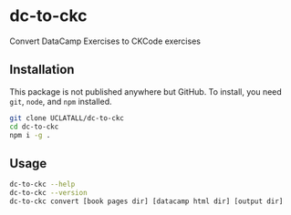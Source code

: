 # dc-to-ckc
Convert DataCamp Exercises to CKCode exercises

## Installation

This package is not published anywhere but GitHub. To install, you need `git`, `node`, and `npm` installed.

```bash
git clone UCLATALL/dc-to-ckc
cd dc-to-ckc
npm i -g .
```

## Usage

```bash
dc-to-ckc --help
dc-to-ckc --version
dc-to-ckc convert [book pages dir] [datacamp html dir] [output dir]
```
